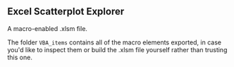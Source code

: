 ## Excel Scatterplot Explorer ##

A macro-enabled .xlsm file.

The folder ``VBA_items`` contains all of the macro elements exported, in case you'd like to inspect them or build the .xlsm file yourself rather than trusting this one.